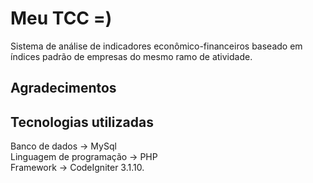 # Meu TCC =)

Sistema de análise de indicadores econômico-financeiros baseado em índices padrão de empresas do mesmo ramo de atividade.

## Agradecimentos

## Tecnologias utilizadas

Banco de dados -> MySql <br/>
Linguagem de programação -> PHP <br/>
Framework -> CodeIgniter 3.1.10.
